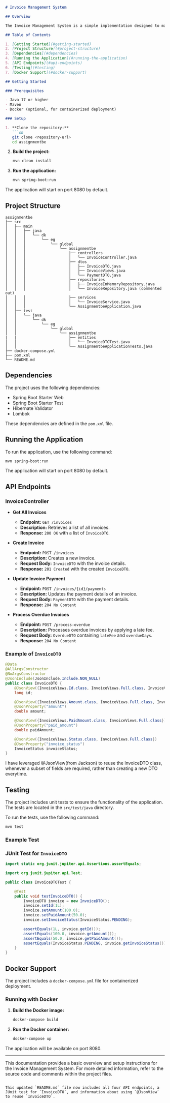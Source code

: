 
```markdown
# Invoice Management System

## Overview

The Invoice Management System is a simple implementation designed to manage invoices. It provides functionalities to create, retrieve, update, and delete invoices. The system is built using Spring Boot and includes in-memory storage for invoices.

## Table of Contents

1. [Getting Started](#getting-started)
2. [Project Structure](#project-structure)
3. [Dependencies](#dependencies)
4. [Running the Application](#running-the-application)
5. [API Endpoints](#api-endpoints)
6. [Testing](#testing)
7. [Docker Support](#docker-support)

## Getting Started

### Prerequisites

- Java 17 or higher
- Maven
- Docker (optional, for containerized deployment)

### Setup

1. **Clone the repository:**
   ```sh
   git clone <repository-url>
   cd assignmentbe
   ```

2. **Build the project:**
   ```sh
   mvn clean install
   ```

3. **Run the application:**
   ```sh
   mvn spring-boot:run
   ```

The application will start on port 8080 by default.

## Project Structure

```
assignmentbe
├── src
│   ├── main
│   │   ├── java
│   │   │   └── dk
│   │   │       └── eg
│   │   │           └── global
│   │   │               └── assignmentbe
│   │   │                   ├── controllers
│   │   │                   │   └── InvoiceController.java
│   │   │                   ├── dtos
│   │   │                   │   ├── InvoiceDTO.java
│   │   │                   │   ├── InvoiceViews.java
│   │   │                   │   └── PaymentDTO.java
│   │   │                   ├── repositories
│   │   │                   │   ├── InvoiceInMemoryRepository.java
│   │   │                   │   └── InvoiceRepository.java (commented out)
│   │   │                   ├── services
│   │   │                   │   └── InvoiceService.java
│   │   │                   └── AssignmentbeApplication.java
│   ├── test
│   │   └── java
│   │       └── dk
│   │           └── eg
│   │               └── global
│   │                   └── assignmentbe
|   |                       ├── entities
│   │                       │   └── InvoiceDTOTest.java
│   │                       └── AssignmentbeApplicationTests.java
├── docker-compose.yml
├── pom.xml
└── README.md
```

## Dependencies

The project uses the following dependencies:

- Spring Boot Starter Web
- Spring Boot Starter Test
- Hibernate Validator
- Lombok

These dependencies are defined in the `pom.xml` file.

## Running the Application

To run the application, use the following command:

```sh
mvn spring-boot:run
```

The application will start on port 8080 by default.

## API Endpoints

### InvoiceController

- **Get All Invoices**
  - **Endpoint:** `GET /invoices`
  - **Description:** Retrieves a list of all invoices.
  - **Response:** `200 OK` with a list of `InvoiceDTO`.

- **Create Invoice**
  - **Endpoint:** `POST /invoices`
  - **Description:** Creates a new invoice.
  - **Request Body:** `InvoiceDTO` with the invoice details.
  - **Response:** `201 Created` with the created `InvoiceDTO`.

- **Update Invoice Payment**
  - **Endpoint:** `POST /invoices/{id}/payments`
  - **Description:** Updates the payment details of an invoice.
  - **Request Body:** `PaymentDTO` with the payment details.
  - **Response:** `204 No Content`

- **Process Overdue Invoices**
  - **Endpoint:** `POST /process-overdue`
  - **Description:** Processes overdue invoices by applying a late fee.
  - **Request Body:** `OverdueDTO` containing `lateFee` and `overdueDays`.
  - **Response:** `204 No Content`

### Example of `InvoiceDTO`

```java
@Data
@AllArgsConstructor
@NoArgsConstructor
@JsonInclude(JsonInclude.Include.NON_NULL)
public class InvoiceDTO {
    @JsonView({InvoiceViews.Id.class, InvoiceViews.Full.class, InvoiceViews.ToCreate.class})
    long id;

    @JsonView({InvoiceViews.Amount.class, InvoiceViews.Full.class, InvoiceViews.ToCreate.class})
    @JsonProperty("amount")
    double amount;

    @JsonView({InvoiceViews.PaidAmount.class, InvoiceViews.Full.class})
    @JsonProperty("paid_amount")
    double paidAmount;

    @JsonView({InvoiceViews.Status.class, InvoiceViews.Full.class})
    @JsonProperty("invoice_status")
    InvoiceStatus invoiceStatus;
}
```

I have leveraged @JsonView(from Jackson) to reuse the InvoiceDTO class, whenever a subset of fields are required, rather than creating a new DTO everytime.

## Testing

The project includes unit tests to ensure the functionality of the application. The tests are located in the `src/test/java` directory.

To run the tests, use the following command:

```sh
mvn test
```

### Example Test

### JUnit Test for `InvoiceDTO`

```java
import static org.junit.jupiter.api.Assertions.assertEquals;

import org.junit.jupiter.api.Test;

public class InvoiceDTOTest {

    @Test
    public void testInvoiceDTO() {
        InvoiceDTO invoice = new InvoiceDTO();
        invoice.setId(1L);
        invoice.setAmount(100.0);
        invoice.setPaidAmount(50.0);
        invoice.setInvoiceStatus(InvoiceStatus.PENDING);

        assertEquals(1L, invoice.getId());
        assertEquals(100.0, invoice.getAmount());
        assertEquals(50.0, invoice.getPaidAmount());
        assertEquals(InvoiceStatus.PENDING, invoice.getInvoiceStatus());
    }
}
```

## Docker Support

The project includes a `docker-compose.yml` file for containerized deployment.

### Running with Docker

1. **Build the Docker image:**
   ```sh
   docker-compose build
   ```

2. **Run the Docker container:**
   ```sh
   docker-compose up
   ```

The application will be available on port 8080.

---

This documentation provides a basic overview and setup instructions for the Invoice Management System. For more detailed information, refer to the source code and comments within the project files.
```

This updated `README.md` file now includes all four API endpoints, a JUnit test for `InvoiceDTO`, and information about using `@JsonView` to reuse `InvoiceDTO`.
